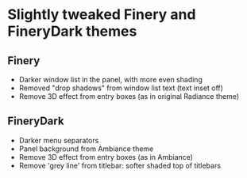 Slightly tweaked Finery and FineryDark themes
=============================================

Finery
------

* Darker window list in the panel, with more even shading
* Removed "drop shadows" from window list text (text inset off)
* Remove 3D effect from entry boxes (as in original Radiance theme)


FineryDark
----------

* Darker menu separators
* Panel background from Ambiance theme
* Remove 3D effect from entry boxes (as in Ambiance)
* Remove 'grey line' from titlebar: softer shaded top of titlebars

